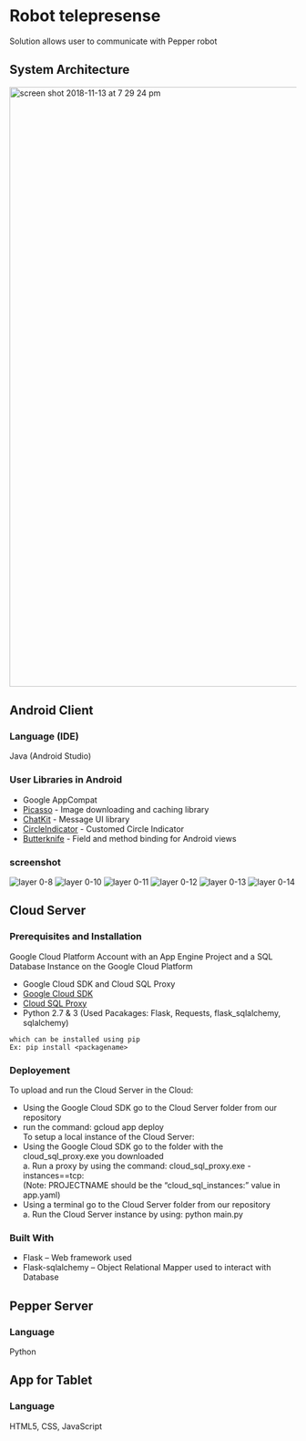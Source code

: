 ﻿# Robot telepresense
Solution allows user to communicate with Pepper robot
## System Architecture
<img width="1052" alt="screen shot 2018-11-13 at 7 29 24 pm" src="https://user-images.githubusercontent.com/34588197/48458275-7fbe3b80-e77a-11e8-9f69-00dcce7f954d.png"/></br>
## Android Client
### Language (IDE)
Java (Android Studio)
### User Libraries in Android
* Google AppCompat
* [Picasso](http://square.github.io/picasso/) - Image downloading and caching library
* [ChatKit](https://github.com/stfalcon-studio/ChatKit) - Message UI library
* [CircleIndicator](https://github.com/ongakuer/CircleIndicator) - Customed Circle Indicator
* [Butterknife](http://jakewharton.github.io/butterknife/) - Field and method binding for Android views
### screenshot 
![layer 0-8](https://user-images.githubusercontent.com/34588197/48456692-d294f480-e774-11e8-9fe6-8483908d95ca.png)
![layer 0-10](https://user-images.githubusercontent.com/34588197/48456694-d32d8b00-e774-11e8-8e98-603b4ec23e15.png)
![layer 0-11](https://user-images.githubusercontent.com/34588197/48456695-d32d8b00-e774-11e8-8a45-784ad2a7eb14.png) 
![layer 0-12](https://user-images.githubusercontent.com/34588197/48456696-d32d8b00-e774-11e8-96a3-9a2c32bc248a.png)
![layer 0-13](https://user-images.githubusercontent.com/34588197/48456697-d32d8b00-e774-11e8-8bec-0a46b1468285.png)
![layer 0-14](https://user-images.githubusercontent.com/34588197/48456698-d32d8b00-e774-11e8-8f0a-8ac685c273c9.png)

## Cloud Server
### Prerequisites and Installation
Google Cloud Platform Account with an App Engine Project and a SQL Database Instance on the Google Cloud Platform
* Google Cloud SDK and Cloud SQL Proxy
* [Google Cloud SDK](https://cloud.google.com/sdk/install)
* [Cloud SQL Proxy](https://cloud.google.com/sql/docs/mysql/sql-proxy)
* Python 2.7 & 3 (Used Pacakages: Flask, Requests, flask_sqlalchemy, sqlalchemy)
```
which can be installed using pip
Ex: pip install <packagename>
```
### Deployement
To upload and run the Cloud Server in the Cloud:
* Using the Google Cloud SDK go to the Cloud Server folder from our repository
* run the command: gcloud app deploy </br>
To setup a local instance of the Cloud Server:
* Using the Google Cloud SDK go to the folder with the cloud_sql_proxy.exe you downloaded </br>
  a. Run a proxy by using the command: cloud_sql_proxy.exe -instances=<PROJECTNAME>=tcp:<PORT> </br>
      (Note: PROJECTNAME should be the “cloud_sql_instances:” value in app.yaml) </br>
* Using a terminal go to the Cloud Server folder from our repository </br>
  a. Run the Cloud Server instance by using:	python main.py
### Built With
* Flask – Web framework used
* Flask-sqlalchemy – Object Relational Mapper used to interact with Database

## Pepper Server
### Language
Python

## App for Tablet
### Language
HTML5, CSS, JavaScript


